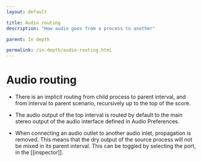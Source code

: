 ```yaml
---
layout: default

title: Audio routing
description: "How audio goes from a process to another"

parent: In depth

permalink: /in-depth/audio-routing.html
---
```


# Audio routing
* There is an implicit routing from child process to parent interval, and from interval to parent scenario, recursively up to the top of the score.

* The audio output of the top interval is routed by default to the main stereo output of the audio interface defined in Audio Preferences.

* When connecting an audio outlet to another audio inlet, propagation is removed. This means that the dry output of the source process will not be mixed in its parent interval. This can be toggled by selecting the port, in the [[inspector]].